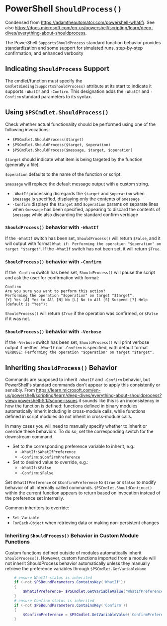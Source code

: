 # PowerShell `ShouldProcess()`
Condensed from https://adamtheautomator.com/powershell-whatif/. See also https://docs.microsoft.com/en-us/powershell/scripting/learn/deep-dives/everything-about-shouldprocess.

The PowerShell `SupportsShouldProcess` standard function behavior provides standardization and some support for simulated runs, step-by-step confirmation, and enhanced verbosity

## Indicating `ShouldProcess` Support

The cmdlet/function must specify the `CmdletBinding(SupportsShouldProcess)` attribute at its start to indicate it supports `-WhatIf` and `-Confirm`. This designation adds the `-WhatIf` and `-Confirm` standard parameters to its syntax.


## Using `$PSCmdlet.ShouldProcess()`
Check whether actual functionality should be performed using one of the following invocations:

* `$PSCmdlet.ShouldProcess($target)`
* `$PSCmdlet.ShouldProcess($target, $operation)`
* `$PSCmdlet.ShouldProcess($message, $target, $operation)`

`$target` should indicate what item is being targeted by the function (generally a file).

`$operation` defaults to the name of the function or script.

`$message` will replace the default message output with a custom string.
* `-WhatIf` processing disregards the `$target` and `$operation` when `$message` is specified, displaying only the contents of `$message`
* `-Confirm` displays the `$target` and `$operation` params on separate lines when `$message` has been specified, appearing to discard the contents of `$message` while also discarding the standard confirm verbiage

### `ShouldProcess()` behavior with `-WhatIf`
If the `-WhatIf` switch has been set, `ShouldProcess()` will return `$False`, and it will output with format `What if: Performing the operation "$operation" on target "$target"`. If the `-WhatIf` switch has not been set, it will return `$True`.

### `ShouldProcess()` behavior with `-Confirm`
If the `-Confirm` switch has been set, `ShouldProcess()` will pause the script and ask the user for confirmation with format:

```
Confirm
Are you sure you want to perform this action?
Performing the operation "$operation" on target "$target".
[Y] Yes [A] Yes to All [N] No [L] No to All [S] Suspend [?] Help (default is "Yes"):
```

`ShouldProcess()` will return `$True` if the operation was confirmed, or `$False` if it was not.

### `ShouldProcess()` behavior with `-Verbose`
If the `-Verbose` switch has been set, `ShouldProcess()` will print verbose output if neither `-WhatIf` nor `-Confirm` is specified, with default format `VERBOSE: Performing the operation "$operation" on target "$target".`




## Inheriting `ShouldProcess()` Behavior
Commands are supposed to inherit `-WhatIf` and `-Confirm` behavior, but PowerShell's standard commands don't appear to apply this consistently or sensibly. From https://learn.microsoft.com/en-us/powershell/scripting/learn/deep-dives/everything-about-shouldprocess?view=powershell-5.1#scope-issues it sounds like this is an inconsistency in how the function is defined: functions defined in binary modules automatically inherit including in cross-module calls, while functions defined in script modules do not inherit in cross-module calls.

In many cases you will need to manually specify whether to inherit or override these behaviors. To do so, set the corresponding switch for the downstream command.
* Set to the corresponding preference variable to inherit, e.g.:
    - `-WhatIf:$WhatIfPreference`
    - `-Confirm:$ConfirmPreference`
* Set to desired value to override, e.g.:
    - `-WhatIf:$False`
    - `-Confirm:$False`

Set `$WhatIfPreference` or `$ConfirmPreference` to `$true` or `$false` to modify behavior of all internally called commands. `$PSCmdlet.ShouldContinue()` within the current function appears to return based on invocation instead of the preference set internally.

Common inheritors to override:
* `Set-Variable`
* `ForEach-Object` when retrieving data or making non-persistent changes

### Inheriting `ShouldProcess()` Behavior in Custom Module Functions
Custom functions defined outside of modules automatically inherit `ShouldProcess()`. However, custom functions imported from a module will not inherit ShouldProcess behavior automatically unless they manually retrieve the preference variables through `$PSCmdlet.GetVariableName`

``` PowerShell
    # ensure WhatIf status is inherited
    if (-not $PSBoundParameters.ContainsKey('WhatIf'))
    {
        $WhatIfPreference= $PSCmdlet.GetVariableValue('WhatIfPreference')
    }
    # ensure Confirm status is inherited
    if (-not $PSBoundParameters.ContainsKey('Confirm'))
    {
        $ConfirmPreference = $PSCmdlet.GetVariableValue('ConfirmPreference')
    }
```
